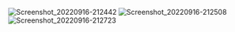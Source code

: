 ![Screenshot_20220916-212442](https://user-images.githubusercontent.com/97756428/190707443-59288b3b-ed7c-4c8f-8368-ddeb48ab7080.png)
![Screenshot_20220916-212508](https://user-images.githubusercontent.com/97756428/190707448-f2c768ec-bab8-4da0-a8fa-126911c89f58.png)
![Screenshot_20220916-212723](https://user-images.githubusercontent.com/97756428/190707450-822e67be-e773-43d0-a20e-c1e758721518.png)

